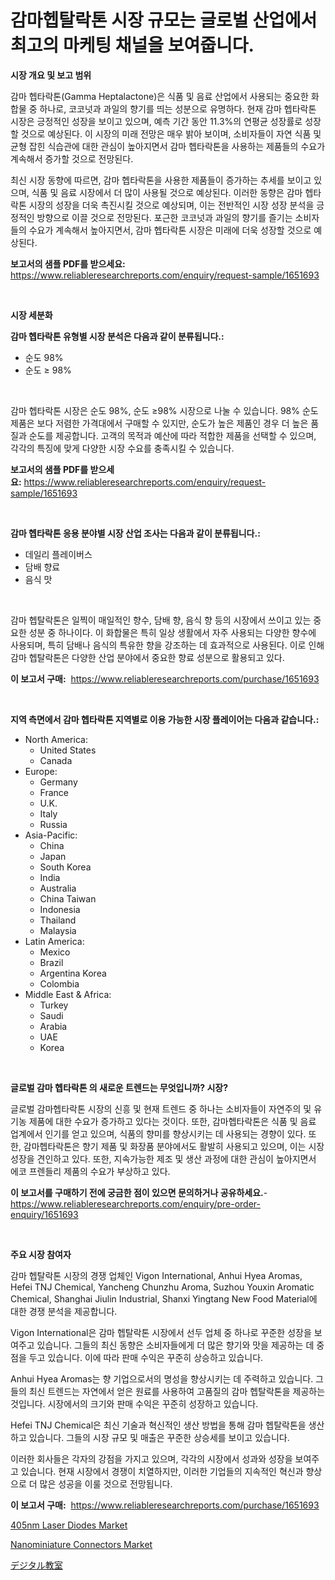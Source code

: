 <p><h1>감마헵탈락톤 시장 규모는 글로벌 산업에서 최고의 마케팅 채널을 보여줍니다.</h1></p><p><strong>시장 개요 및 보고 범위</strong></p>
<p><p>감마 헵타락톤(Gamma Heptalactone)은 식품 및 음료 산업에서 사용되는 중요한 화합물 중 하나로, 코코넛과 과일의 향기를 띄는 성분으로 유명하다. 현재 감마 헵타락톤 시장은 긍정적인 성장을 보이고 있으며, 예측 기간 동안 11.3%의 연평균 성장률로 성장할 것으로 예상된다. 이 시장의 미래 전망은 매우 밝아 보이며, 소비자들이 자연 식품 및 균형 잡힌 식습관에 대한 관심이 높아지면서 감마 헵타락톤을 사용하는 제품들의 수요가 계속해서 증가할 것으로 전망된다.</p><p>최신 시장 동향에 따르면, 감마 헵타락톤을 사용한 제품들이 증가하는 추세를 보이고 있으며, 식품 및 음료 시장에서 더 많이 사용될 것으로 예상된다. 이러한 동향은 감마 헵타락톤 시장의 성장을 더욱 촉진시킬 것으로 예상되며, 이는 전반적인 시장 성장 분석을 긍정적인 방향으로 이끌 것으로 전망된다. 포근한 코코넛과 과일의 향기를 즐기는 소비자들의 수요가 계속해서 높아지면서, 감마 헵타락톤 시장은 미래에 더욱 성장할 것으로 예상된다.</p></p>
<p><strong>보고서의 샘플 PDF를 받으세요:</strong> <a href="https://www.reliableresearchreports.com/enquiry/request-sample/1651693">https://www.reliableresearchreports.com/enquiry/request-sample/1651693</a></p>
<p>&nbsp;</p>
<p><strong>시장 세분화</strong></p>
<p><strong>감마 헵타락톤 유형별 시장 분석은 다음과 같이 분류됩니다.:</strong></p>
<p><ul><li>순도 98%</li><li>순도 ≥ 98%</li></ul></p>
<p>&nbsp;</p>
<p><p>감마 헵타락톤 시장은 순도 98%, 순도 ≥98% 시장으로 나눌 수 있습니다. 98% 순도 제품은 보다 저렴한 가격대에서 구매할 수 있지만, 순도가 높은 제품인 경우 더 높은 품질과 순도를 제공합니다. 고객의 목적과 예산에 따라 적합한 제품을 선택할 수 있으며, 각각의 특징에 맞게 다양한 시장 수요를 충족시킬 수 있습니다.</p></p>
<p><strong>보고서의 샘플 PDF를 받으세요:</strong>&nbsp;<a href="https://www.reliableresearchreports.com/enquiry/request-sample/1651693">https://www.reliableresearchreports.com/enquiry/request-sample/1651693</a></p>
<p>&nbsp;</p>
<p><strong> 감마 헵타락톤 응용 분야별 시장 산업 조사는 다음과 같이 분류됩니다.:</strong></p>
<p><ul><li>데일리 플레이버스</li><li>담배 향료</li><li>음식 맛</li></ul></p>
<p>&nbsp;</p>
<p><p>감마 헵탈락톤은 일찍이 매일적인 향수, 담배 향, 음식 향 등의 시장에서 쓰이고 있는 중요한 성분 중 하나이다. 이 화합물은 특히 일상 생활에서 자주 사용되는 다양한 향수에 사용되며, 특히 담배나 음식의 특유한 향을 강조하는 데 효과적으로 사용된다. 이로 인해 감마 헵탈락톤은 다양한 산업 분야에서 중요한 향료 성분으로 활용되고 있다.</p></p>
<p><strong>이 보고서 구매:</strong>&nbsp; <a href="https://www.reliableresearchreports.com/purchase/1651693">https://www.reliableresearchreports.com/purchase/1651693</a></p>
<p>&nbsp;</p>
<p><strong>지역 측면에서 감마 헵타락톤 지역별로 이용 가능한 시장 플레이어는 다음과 같습니다.:</strong></p>
<p><ul>
    <li>
        North America:
        <ul>
            <li>United States</li>
            <li>Canada</li>
        </ul>
    </li>
    <li>
        Europe:
        <ul>
            <li>Germany</li>
            <li>France</li>
            <li>U.K.</li>
            <li>Italy</li>
            <li>Russia</li>
        </ul>
    </li>
    <li>
        Asia-Pacific:
        <ul>
            <li>China</li>
            <li>Japan</li>
            <li>South Korea</li>
            <li>India</li>
            <li>Australia</li>
            <li>China Taiwan</li>
            <li>Indonesia</li>
            <li>Thailand</li>
            <li>Malaysia</li>
        </ul>
    </li>
    <li>
        Latin America:
        <ul>
            <li>Mexico</li>
            <li>Brazil</li>
            <li>Argentina Korea</li>
            <li>Colombia</li>
        </ul>
    </li>
    <li>
        Middle East & Africa:
        <ul>
            <li>Turkey</li>
            <li>Saudi</li>
            <li>Arabia</li>
            <li>UAE</li>
            <li>Korea</li>
        </ul>
    </li>
    </ul></p>
<p>&nbsp;</p>
<p><strong>글로벌 감마 헵타락톤 의 새로운 트렌드는 무엇입니까? 시장?</strong></p>
<p><p>글로벌 감마헵타락톤 시장의 신흥 및 현재 트렌드 중 하나는 소비자들이 자연주의 및 유기농 제품에 대한 수요가 증가하고 있다는 것이다. 또한, 감마헵타락톤은 식품 및 음료 업계에서 인기를 얻고 있으며, 식품의 향미를 향상시키는 데 사용되는 경향이 있다. 또한, 감마헵타락톤은 향기 제품 및 화장품 분야에서도 활발히 사용되고 있으며, 이는 시장 성장을 견인하고 있다. 또한, 지속가능한 제조 및 생산 과정에 대한 관심이 높아지면서 에코 프렌들리 제품의 수요가 부상하고 있다.</p></p>
<p><strong>이 보고서를 구매하기 전에 궁금한 점이 있으면 문의하거나 공유하세요.</strong>- <a href="https://www.reliableresearchreports.com/enquiry/pre-order-enquiry/1651693">https://www.reliableresearchreports.com/enquiry/pre-order-enquiry/1651693</a></p>
<p>&nbsp;</p>
<p><strong>주요 시장 참여자</strong></p>
<p><p>감마 헵탈락톤 시장의 경쟁 업체인 Vigon International, Anhui Hyea Aromas, Hefei TNJ Chemical, Yancheng Chunzhu Aroma, Suzhou Youxin Aromatic Chemical, Shanghai Jiulin Industrial, Shanxi Yingtang New Food Material에 대한 경쟁 분석을 제공합니다. </p><p>Vigon International은 감마 헵탈락톤 시장에서 선두 업체 중 하나로 꾸준한 성장을 보여주고 있습니다. 그들의 최신 동향은 소비자들에게 더 많은 향기와 맛을 제공하는 데 중점을 두고 있습니다. 이에 따라 판매 수익은 꾸준히 상승하고 있습니다. </p><p>Anhui Hyea Aromas는 향 기업으로서의 명성을 향상시키는 데 주력하고 있습니다. 그들의 최신 트렌드는 자연에서 얻은 원료를 사용하여 고품질의 감마 헵탈락톤을 제공하는 것입니다. 시장에서의 크기와 판매 수익은 꾸준히 성장하고 있습니다. </p><p>Hefei TNJ Chemical은 최신 기술과 혁신적인 생산 방법을 통해 감마 헵탈락톤을 생산하고 있습니다. 그들의 시장 규모 및 매출은 꾸준한 상승세를 보이고 있습니다. </p><p>이러한 회사들은 각자의 강점을 가지고 있으며, 각각의 시장에서 성과와 성장을 보여주고 있습니다. 현재 시장에서 경쟁이 치열하지만, 이러한 기업들의 지속적인 혁신과 향상으로 더 많은 성공을 이룰 것으로 전망됩니다.</p></p>
<p><strong>이 보고서 구매:</strong>&nbsp;&nbsp;<a href="https://www.reliableresearchreports.com/purchase/1651693">https://www.reliableresearchreports.com/purchase/1651693</a></p>
<p><p><a href="https://github.com/bobicer/Market-Research-Report-List-2/blob/main/405nm-laser-diodes-market.md">405nm Laser Diodes Market</a></p><p><a href="https://github.com/globismark/Market-Research-Report-List-2/blob/main/nanominiature-connectors-market.md">Nanominiature Connectors Market</a></p><p><a href="https://medium.com/@alyle7648/%E3%83%87%E3%82%B8%E3%82%BF%E3%83%AB%E6%95%99%E5%AE%A4%E5%B8%82%E5%A0%B4-2031%E5%B9%B4%E3%81%BE%E3%81%A7%E3%81%AE%E6%88%90%E5%8A%9F%E3%81%99%E3%82%8B%E3%83%93%E3%82%B8%E3%83%8D%E3%82%B9%E6%88%A6%E7%95%A5%E3%81%AE%E9%8D%B5%E3%82%92%E4%BA%88%E6%B8%AC-0a1a94ccc29b">デジタル教室</a></p></p>
